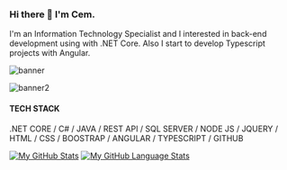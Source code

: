 ### Hi there 👋 I'm Cem.

<p>I'm an Information Technology Specialist and I interested in back-end development using with .NET Core. Also I start to develop Typescript projects with Angular.

![banner](https://user-images.githubusercontent.com/32098845/115912337-df56c000-a477-11eb-8f8c-696b03a3c9a3.png)

![banner2](https://user-images.githubusercontent.com/32098845/115913667-93a51600-a479-11eb-8007-ea669c734f7d.png)

#### **TECH STACK**
.NET CORE / C# / JAVA / REST API / SQL SERVER / NODE JS / JQUERY / HTML / CSS / BOOSTRAP / ANGULAR / TYPESCRIPT / GITHUB 

[![My GitHub Stats](https://github-readme-stats.vercel.app/api/?username=cemozaydin&count_private=true&theme=tokyonight&showicons=true)]()
[![My GitHub Language Stats](https://github-readme-stats.vercel.app/api/top-langs/?username=cemozaydin&langs_count=5&theme=tokyonight)]()
